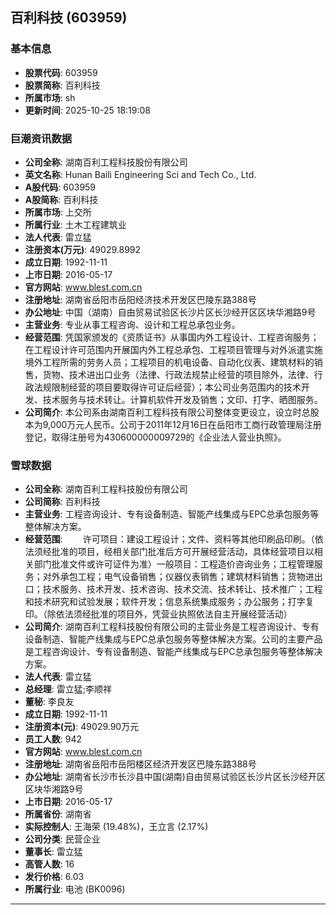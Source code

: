 ## 百利科技 (603959)

### 基本信息

- **股票代码**: 603959
- **股票简称**: 百利科技
- **所属市场**: sh
- **更新时间**: 2025-10-25 18:19:08

### 巨潮资讯数据

- **公司全称**: 湖南百利工程科技股份有限公司
- **英文名称**: Hunan Baili Engineering Sci and Tech Co., Ltd.
- **A股代码**: 603959
- **A股简称**: 百利科技
- **所属市场**: 上交所
- **所属行业**: 土木工程建筑业
- **法人代表**: 雷立猛
- **注册资本(万元)**: 49029.8992
- **成立日期**: 1992-11-11
- **上市日期**: 2016-05-17
- **官方网站**: www.blest.com.cn
- **注册地址**: 湖南省岳阳市岳阳经济技术开发区巴陵东路388号
- **办公地址**: 中国（湖南）自由贸易试验区长沙片区长沙经开区区块华湘路9号
- **主营业务**: 专业从事工程咨询、设计和工程总承包业务。
- **经营范围**: 凭国家颁发的《资质证书》从事国内外工程设计、工程咨询服务；在工程设计许可范围内开展国内外工程总承包、工程项目管理与对外派遣实施境外工程所需的劳务人员；工程项目的机电设备、自动化仪表、建筑材料的销售，货物、技术进出口业务（法律、行政法规禁止经营的项目除外，法律、行政法规限制经营的项目要取得许可证后经营）；本公司业务范围内的技术开发、技术服务与技术转让。计算机软件开发及销售；文印、打字、晒图服务。
- **公司简介**: 本公司系由湖南百利工程科技有限公司整体变更设立，设立时总股本为9,000万元人民币。公司于2011年12月16日在岳阳市工商行政管理局注册登记，取得注册号为430600000009729的《企业法人营业执照》。

### 雪球数据

- **公司全称**: 湖南百利工程科技股份有限公司
- **公司简称**: 百利科技
- **主营业务**: 工程咨询设计、专有设备制造、智能产线集成与EPC总承包服务等整体解决方案。
- **经营范围**: 　　许可项目：建设工程设计；文件、资料等其他印刷品印刷。（依法须经批准的项目，经相关部门批准后方可开展经营活动，具体经营项目以相关部门批准文件或许可证件为准）一般项目：工程造价咨询业务；工程管理服务；对外承包工程；电气设备销售；仪器仪表销售；建筑材料销售；货物进出口；技术服务、技术开发、技术咨询、技术交流、技术转让、技术推广；工程和技术研究和试验发展；软件开发；信息系统集成服务；办公服务；打字复印。（除依法须经批准的项目外，凭营业执照依法自主开展经营活动）
- **公司简介**: 湖南百利工程科技股份有限公司的主营业务是工程咨询设计、专有设备制造、智能产线集成与EPC总承包服务等整体解决方案。公司的主要产品是工程咨询设计、专有设备制造、智能产线集成与EPC总承包服务等整体解决方案。
- **法人代表**: 雷立猛
- **总经理**: 雷立猛;李顺祥
- **董秘**: 李良友
- **成立日期**: 1992-11-11
- **注册资本(元)**: 49029.90万元
- **员工人数**: 942
- **官方网站**: www.blest.com.cn
- **注册地址**: 湖南省岳阳市岳阳楼区经济开发区巴陵东路388号
- **办公地址**: 湖南省长沙市长沙县中国(湖南)自由贸易试验区长沙片区长沙经开区区块华湘路9号
- **上市日期**: 2016-05-17
- **所属省份**: 湖南省
- **实际控制人**: 王海荣 (19.48%)，王立言 (2.17%)
- **公司分类**: 民营企业
- **董事长**: 雷立猛
- **高管人数**: 16
- **发行价格**: 6.03
- **所属行业**: 电池 (BK0096)

---